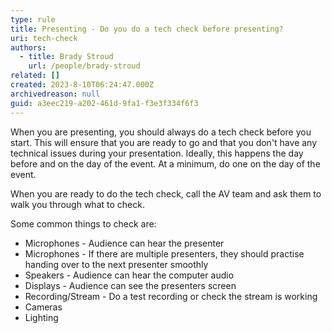 ```yaml
---
type: rule
title: Presenting - Do you do a tech check before presenting?
uri: tech-check
authors:
  - title: Brady Stroud
    url: /people/brady-stroud
related: []
created: 2023-8-10T06:24:47.000Z
archivedreason: null
guid: a3eec219-a202-461d-9fa1-f3e3f334f6f3
---
```


When you are presenting, you should always do a tech check before you start. This will ensure that you are ready to go and that you don't have any technical issues during your presentation. Ideally, this happens the day before and on the day of the event. At a minimum, do one on the day of the event.

<!--endintro-->

When you are ready to do the tech check, call the AV team and ask them to walk you through what to check.

Some common things to check are:

- Microphones - Audience can hear the presenter
- Microphones - If there are multiple presenters, they should practise handing over to the next presenter smoothly
- Speakers - Audience can hear the computer audio
- Displays - Audience can see the presenters screen
- Recording/Stream - Do a test recording or check the stream is working
- Cameras
- Lighting

